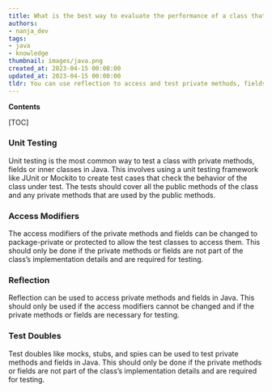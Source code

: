```yaml
---
title: What is the best way to evaluate the performance of a class that has private methods, fields, or inner classes?
authors:
- nanja_dev
tags:
- java
- knowledge
thumbnail: images/java.png
created_at: 2023-04-15 00:00:00
updated_at: 2023-04-15 00:00:00
tldr: You can use reflection to access and test private methods, fields, and inner classes in Java.
---
```


**Contents**

[TOC]

### Unit Testing
Unit testing is the most common way to test a class with private methods, fields or inner classes in Java. This involves using a unit testing framework like JUnit or Mockito to create test cases that check the behavior of the class under test. The tests should cover all the public methods of the class and any private methods that are used by the public methods.

### Access Modifiers
The access modifiers of the private methods and fields can be changed to package-private or protected to allow the test classes to access them. This should only be done if the private methods or fields are not part of the class’s implementation details and are required for testing.

### Reflection
Reflection can be used to access private methods and fields in Java. This should only be used if the access modifiers cannot be changed and if the private methods or fields are necessary for testing.

### Test Doubles
Test doubles like mocks, stubs, and spies can be used to test private methods and fields in Java. This should only be done if the private methods or fields are not part of the class’s implementation details and are required for testing.
